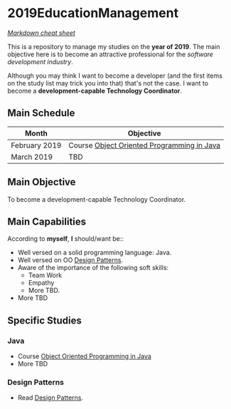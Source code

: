 # 2019EducationManagement

[*Markdown cheat sheet*](https://github.com/adam-p/markdown-here/wiki/Markdown-Cheatsheet#links)

This is a repository to manage my studies on the **year of 2019**. The main objective here is to become an attractive professional for the *software development industry*. 

Although you may think I want to become a developer (and the first items on the study list may trick you into that) that's not the case. I want to become a **development-capable Technology Coordinator**.

## Main Schedule

| Month         | Objective |
| ------------- | --------- |
| February 2019 | Course [Object Oriented Programming in Java](https://www.udacity.com/course/object-oriented-programming-in-java--ud283) |
| March 2019    | TBD       |

## Main Objective

To become a development-capable Technology Coordinator.

## Main Capabilities

According to **myself**, **I** should/want be::
* Well versed on a solid programming language: Java.
* Well versed on OO [Design Patterns](https://www.amazon.com.br/dp/0201633612/ref=pe_2740240_232748480_TE_item).
* Aware of the importance of the following soft skills:
  * Team Work
  * Empathy
  * More TBD.
* More TBD

## Specific Studies

### Java

* Course [Object Oriented Programming in Java](https://www.udacity.com/course/object-oriented-programming-in-java--ud283)
* More TBD

### Design Patterns

* Read [Design Patterns](https://www.amazon.com.br/dp/0201633612/ref=pe_2740240_232748480_TE_item).
